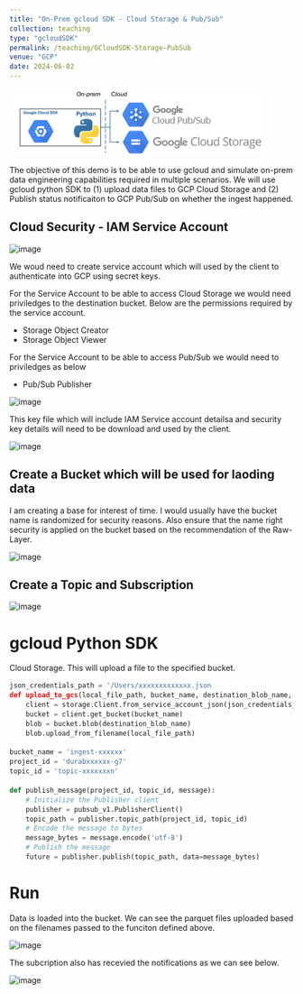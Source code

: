 ```yaml
---
title: "On-Prem gcloud SDK - Cloud Storage & Pub/Sub"
collection: teaching
type: "gcloudSDK"
permalink: /teaching/GCloudSDK-Storage-PubSub
venue: "GCP"
date: 2024-06-02
---
```


<img width="454" alt="image" src="/images/teachings/gcp/gcloudsdk.png">

The objective of this demo is to be able to use gcloud and simulate on-prem data engineering capabilities required in multiple scenarios. We will use gcloud python SDK to (1) upload data files to GCP Cloud Storage and (2) Publish status notificaiton to GCP Pub/Sub on whether the ingest happened.

## Cloud Security - IAM Service Account
![image](https://github.com/user-attachments/assets/716b99cf-74de-449c-8121-a2dcdc24f455)

We woud need to create service account which will used by the client to authenticate into GCP using secret keys. 

For the Service Account to be able to access Cloud Storage we would need priviledges to the destination bucket. Below are the permissions required by the service account.
* Storage Object Creator
* Storage Object Viewer

For the Service Account to be able to access Pub/Sub we would need to priviledges as below
* Pub/Sub Publisher

![image](https://github.com/user-attachments/assets/fbea67ec-8e46-4052-a553-71de35d91783)

This key file which will include IAM Service account detailsa and security key details  will need to be download and used by the client.

<img width="187" alt="image" src="https://github.com/user-attachments/assets/ce58b726-c3d8-4f1e-b35c-315fd59e8c15">

## Create a Bucket which will be used for laoding data

I am creating a base for interest of time. I would usually have the bucket name is randomized for security reasons. Also ensure that the name right security is applied on the bucket based on the recommendation of the Raw-Layer.

![image](https://github.com/user-attachments/assets/38cbaca1-19c2-4909-a49f-ab5e593baa00)

## Create a Topic and Subscription

![image](https://github.com/user-attachments/assets/887bf2ed-3147-4165-83a2-e7be2e92dc85)

# gcloud Python SDK

Cloud Storage. This will upload a file to the specified bucket.
```python
json_credentials_path = '/Users/xxxxxxxxxxxxx.json
def upload_to_gcs(local_file_path, bucket_name, destination_blob_name, json_credentials_path):
    client = storage.Client.from_service_account_json(json_credentials_path)
    bucket = client.get_bucket(bucket_name)
    blob = bucket.blob(destination_blob_name)
    blob.upload_from_filename(local_file_path)

bucket_name = 'ingest-xxxxxx'
project_id = 'durabxxxxxx-g7'
topic_id = 'topic-xxxxxxxn'

def publish_message(project_id, topic_id, message):
    # Initialize the Publisher client
    publisher = pubsub_v1.PublisherClient()
    topic_path = publisher.topic_path(project_id, topic_id)
    # Encode the message to bytes
    message_bytes = message.encode('utf-8')
    # Publish the message
    future = publisher.publish(topic_path, data=message_bytes)
```

# Run

Data is loaded into the bucket. We can see the parquet files uploaded based on the filenames passed to the funciton defined above.

![image](https://github.com/user-attachments/assets/e8e9b58c-e593-43fa-b33d-bfbb2e565f62)

The subcription also has recevied the notifications as we can see below.

![image](https://github.com/user-attachments/assets/e326798b-07b3-4f2c-8b1d-3f00ed75af07)

